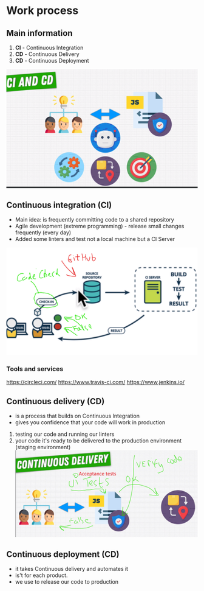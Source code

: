 # Work process

## Main information

1. **CI** - Continuous Integration
2. **CD** - Continuous Delivery
3. **CD** - Continuous Deployment

![alt text](image-6.png)

## Continuous integration (CI)

- Main idea: is frequently committing code to a shared repository
- Agile development (extreme programming) - release small changes frequently (every day)
- Added some linters and test not a local machine but a CI Server

![CI schema](image-7.png)

### Tools and services

<https://circleci.com/>
<https://www.travis-ci.com/>
<https://www.jenkins.io/>

## Continuous delivery (CD)

- is a process that builds on Continuous Integration
- gives you confidence that your code will work in production

1. testing our code and running our linters
2. your code it's ready to be delivered to the production environment (staging environment)
![alt text](image.png)

## Continuous deployment (CD)

- it takes Continuous delivery and automates it
- is't for each product.
- we use to release our code to production
